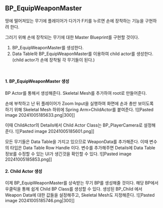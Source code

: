 <br>

## BP_EquipWeaponMaster
땅에 떨어져있는 무기에 플레이어가 다가가 F키를 누르면 손에 장착하는 기능을 구현하려 한다. 

그러기 위해 손에 장착되는 무기에 대한 Master Blueprint를 구현할 것이다.

1. BP_EquipWeaponMaster를 생성한다.
2. Data Table와 BP_EquipWeaponMaster를 이용하여 child actor를 생성한다. (child actor가 손에 장착될 각 무기들이 된다.)

<br>

#### 1. BP_EquipWeaponMaster 생성
BP Actor를 통해서 생성해준다. Skeletal Mesh를 추가하여 root로 만들어준다. 

손에 부착하고 난 뒤 플레이어가 Zoom Input을 실행하여 화면에 손과 총만 보이도록 하기 위해 Skeletal Mesh 하위에 Spring Arm>ChildActor를 붙여준다. 
![[Pasted image 20241005185633.png|300]]

이때 ChildActor의 Details에서 Child Actor Class는 BP_PlayerCamera로 설정해준다.
![[Pasted image 20241005185601.png]]

모든 무기들은 Data Table을 가지고 있으므로 WeaponData를 추가해준다. 이때 변수의 타입은 Data Table Row Handle 이다.
변수를 추가해주면 Details에 Data Table 정보를 수정할 수 있는 UI가 생긴것을 확인할 수 있다.
![[Pasted image 20241005185853.png]]
<br>

#### 2. Child Actor 생성
이제 BP_EquipWeaponMaster를 상속받는 무기 BP를 생성해줄 것이다. 해당 BP에서 우클릭을 통해 쉽게 Child BP Class를 생성할 수 있다. 생성된 BP_Child 에서 Weapon Data에 대한 값들을 설정해주고, Skeletal Mesh도 지정해준다.
![[Pasted image 20241005185746.png|300]]
